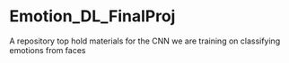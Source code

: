# Emotion_DL_FinalProj
A repository top hold materials for the CNN we are training on classifying emotions from faces
